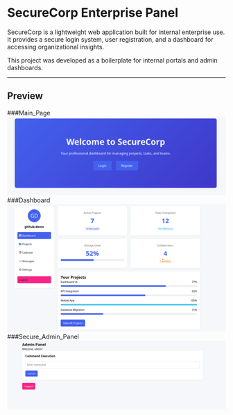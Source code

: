 # SecureCorp Enterprise Panel

SecureCorp is a lightweight web application built for internal enterprise use. It provides a secure login system, user registration, and a dashboard for accessing organizational insights.

This project was developed as a boilerplate for internal portals and admin dashboards.

---

## Preview
###Main_Page
![Main Page](SecCorp1.png)
###Dashboard
![Dashboard](SecCorp2.png)
###Secure_Admin_Panel
![Our Secure Admin_Panel](SecCorp3.png)


